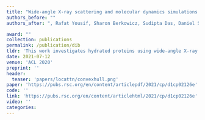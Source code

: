 ```yaml
---
title: "Wide-angle X-ray scattering and molecular dynamics simulations of supercooled protein hydration water"
authors_before: ""
authors_after: ", Rafat Yousif, Sharon Berkowicz, Sudipta Das, Daniel Schlesinger, Fivos Perakis"

award: ""
collection: publications
permalink: /publication/dib
tldr: 'This work investigates hydrated proteins using wide-angle X-ray scattering and molecular dynamics simulations.'
date: 2021-07-12
venue: 'ACL 2020'
preprint: ''
header: 
  teaser: 'papers/locattn/convexhull.png'
paper: 'https://pubs.rsc.org/en/content/articlepdf/2021/cp/d1cp02126e'
code: '' 
link: 'https://pubs.rsc.org/en/content/articlehtml/2021/cp/d1cp02126e'
video: ''
categories:
---
```


